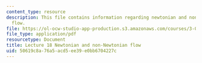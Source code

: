 ```yaml
---
content_type: resource
description: This file contains information regarding newtonian and non-newtonian
  flow.
file: https://ol-ocw-studio-app-production.s3.amazonaws.com/courses/3-044-materials-processing-spring-2013/50619c8a76a5acd5ee39e0bb6704227c_MIT3_044S13_Lec18.pdf
file_type: application/pdf
resourcetype: Document
title: Lecture 18 Newtonian and non-Newtonian flow
uid: 50619c8a-76a5-acd5-ee39-e0bb6704227c
---
```

